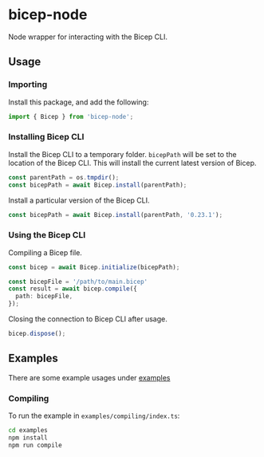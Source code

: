 # bicep-node
Node wrapper for interacting with the Bicep CLI.

## Usage

### Importing
Install this package, and add the following:
```typescript
import { Bicep } from 'bicep-node';
```

### Installing Bicep CLI
Install the Bicep CLI to a temporary folder. `bicepPath` will be set to the location of the Bicep CLI. This will install the current latest version of Bicep.
```typescript
const parentPath = os.tmpdir();
const bicepPath = await Bicep.install(parentPath);
```

Install a particular version of the Bicep CLI.
```typescript
const bicepPath = await Bicep.install(parentPath, '0.23.1');
```

### Using the Bicep CLI
Compiling a Bicep file.
```typescript
const bicep = await Bicep.initialize(bicepPath);

const bicepFile = '/path/to/main.bicep'
const result = await bicep.compile({ 
  path: bicepFile,
});
```

Closing the connection to Bicep CLI after usage.
```typescript
bicep.dispose();
```

## Examples
There are some example usages under [examples](https://github.com/anthony-c-martin/bicep-node/tree/main/examples)

### Compiling
To run the example in `examples/compiling/index.ts`:

```sh
cd examples
npm install
npm run compile
```
